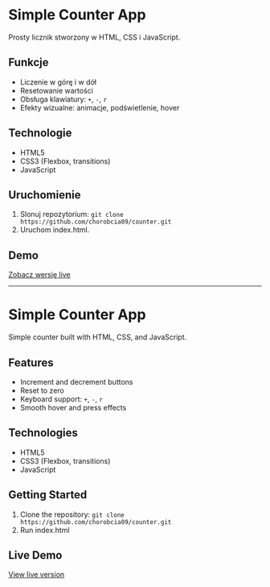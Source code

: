# Simple Counter App

Prosty licznik stworzony w HTML, CSS i JavaScript.

## Funkcje
- Liczenie w górę i w dół
- Resetowanie wartości
- Obsługa klawiatury: `+`, `-`, `r`
- Efekty wizualne: animacje, podświetlenie, hover

## Technologie
- HTML5
- CSS3 (Flexbox, transitions)
- JavaScript 

## Uruchomienie
1. Slonuj repozytorium:
`git clone https://github.com/chorobcia09/counter.git`
2. Uruchom index.html.

## Demo
[Zobacz wersję live](https://chorobcia09.github.io/counter/)

---

# Simple Counter App

Simple counter built with HTML, CSS, and JavaScript.

## Features
- Increment and decrement buttons
- Reset to zero
- Keyboard support: `+`, `-`, `r`
- Smooth hover and press effects

## Technologies
- HTML5
- CSS3 (Flexbox, transitions)
- JavaScript

## Getting Started

1. Clone the repository:
`git clone https://github.com/chorobcia09/counter.git`
2. Run index.html

## Live Demo 
[View live version](https://chorobcia09.github.io/counter/)
